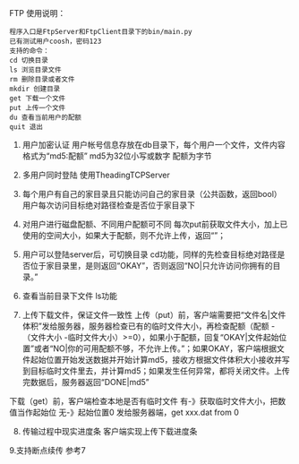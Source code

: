 FTP 使用说明：
```
程序入口是FtpServer和FtpClient目录下的bin/main.py
已有测试用户coosh，密码123
支持的命令：
cd 切换目录
ls 浏览目录文件
rm 删除目录或者文件
mkdir 创建目录
get 下载一个文件
put 上传一个文件
du 查看当前用户的配额
quit 退出
```

1. 用户加密认证
用户帐号信息存放在db目录下，每个用户一个文件，文件内容格式为“md5:配额”
md5为32位小写或数字
配额为字节

2. 多用户同时登陆
使用TheadingTCPServer

3. 每个用户有自己的家目录且只能访问自己的家目录（公共函数，返回bool）
用户每次访问目标绝对路径检查是否位于家目录下

4. 对用户进行磁盘配额、不同用户配额可不同
每次put前获取文件大小，加上已使用的空间大小，如果大于配额，则不允许上传，返回“”；

5. 用户可以登陆server后，可切换目录
cd功能，同样的先检查目标绝对路径是否位于家目录里，是则返回“OKAY”，否则返回“NO|只允许访问你拥有的目录。”

6. 查看当前目录下文件
ls功能

7. 上传下载文件，保证文件一致性
上传（put）前，客户端需要把“文件名|文件体积”发给服务器，服务器检查已有的临时文件大小，再检查配额（配额 - （文件大小 -临时文件大小）>=0），如果小于配额，回复“OKAY|文件起始位置”或者“NO|你的可用配额不够，不允许上传。”；如果OKAY，客户端根据文件起始位置开始发送数据并开始计算md5，接收方根据文件体积大小接收并写到目标临时文件里去，并计算md5；如果发生任何异常，都将关闭文件。上传完数据后，服务器返回“DONE|md5”

下载（get）前，客户端检查本地是否有临时文件
有-》获取临时文件大小，把数值当作起始位
无-》起始位置0
发给服务器端，get xxx.dat from 0


8. 传输过程中现实进度条
客户端实现上传下载进度条

9.支持断点续传
参考7